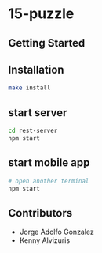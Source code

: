 # 15-puzzle

## Getting Started

## Installation
```sh
make install
```

## start server
```sh
cd rest-server
npm start
```

## start mobile app
```sh
# open another terminal
npm start
```

## Contributors
* Jorge Adolfo Gonzalez
* Kenny Alvizuris